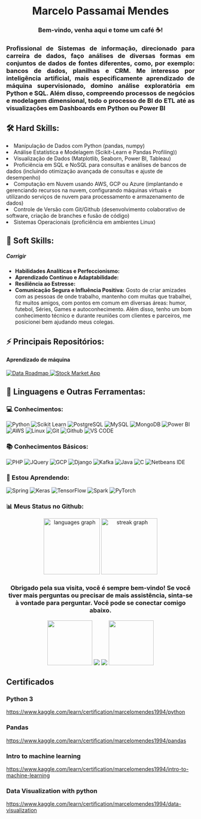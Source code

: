 <div align='center'>
  <h1> Marcelo Passamai Mendes</h1>
  
  <h3>Bem-vindo, venha aqui e tome um café ☕!</h3>
  
  <h3 align='justify'>Profissional de Sistemas de informação, direcionado para carreira de dados, faço análises de diversas formas em conjuntos de dados de fontes diferentes, como, por exemplo: bancos de dados, planilhas e CRM. Me interesso por inteligência artificial, mais especificamente aprendizado de máquina supervisionado, domino análise exploratória em Python e SQL. Além disso, compreendo processos de negócios e modelagem dimensional, todo o processo de BI do ETL até as visualizações em Dashboards em Python ou Power BI
  </h3>
</div>


  <h2>🛠️ Hard Skills:</h2
  
  <ul>
    <li>Manipulação de Dados com Python (pandas, numpy)</li>
    <li>Análise Estatística e Modelagem (Scikit-Learn e Pandas Profiling))</li>
    <li>Visualização de Dados (Matplotlib, Seaborn, Power BI, Tableau)</li>
    <li>Proficiência em SQL e NoSQL para consultas e análises de bancos de dados (incluindo otimização avançada de consultas e ajuste de desempenho)</li>
    <li>Computação em Nuvem usando AWS, GCP ou Azure (implantando e gerenciando recursos na nuvem, configurando máquinas virtuais e utilizando serviços de nuvem para processamento e armazenamento de dados)</li>
    <li>Controle de Versão com Git/Github (desenvolvimento colaborativo de software, criação de branches e fusão de código)</li>
    <li>Sistemas Operacionais (proficiência em ambientes Linux)</li>
  </ul>

   <h2>🤝 Soft Skills:</h2>
   <h5>Corrigir</h5>
  <ul>
    <li><b>Habilidades Analíticas e Perfeccionismo:</b> </li>
    <li><b>Aprendizado Contínuo e Adaptabilidade:</b> </li>
    <li><b>Resiliência ao Estresse:</b> </li>
    <li><b>Comunicação Segura e Influência Positiva:</b> Gosto de criar amizades com as pessoas de onde trabalho, mantenho com muitas que trabalhei, fiz muitos amigos, com pontos em comum em diversas áreas: humor, futebol, Séries, Games e autoconhecimento. Além disso, tenho um bom conhecimento técnico e durante reuniões com clientes e parceiros, me posicionei bem ajudando meus colegas. </li>
  </ul>

  <h2>⚡ Principais Repositórios:</h2>
<h4>Aprendizado de máquina</h4>
<a href="https://github.com/MarceloMendes94/titanic_auto_ml"> 
  <img src="https://github-readme-stats.vercel.app/api/pin/?username=MarceloMendes94&repo=titanic_auto_ml&title_color=fff&icon_color=f9f9f9&text_color=9f9f9f&bg_color=151515" alt="Data Roadmap">
</a>
<a href="https://github.com/MarceloMendes94/cardiotocografia_ml">
  <img src="https://github-readme-stats.vercel.app/api/pin/?username=MarceloMendes94&repo=cardiotocografia_ml&title_color=fff&icon_color=f9f9f9&text_color=9f9f9f&bg_color=151515" alt="Stock Market App">
</a>

<h2>🚀 Linguagens e Outras Ferramentas:</h2>

<div>
  <h3>💻 Conhecimentos:</h3>
  
  <img src="https://img.shields.io/badge/python-3670A0?style=for-the-badge&logo=python&logoColor=ffdd54" alt="Python">
  <img src="https://img.shields.io/badge/scikit--learn-%23F7931E.svg?style=for-the-badge&logo=scikit-learn&logoColor=white" alt="Scikit Learn">
  <img src="https://img.shields.io/badge/postgres-%23316192.svg?style=for-the-badge&logo=postgresql&logoColor=white" alt="PostgreSQL">
  <img src="https://img.shields.io/badge/mysql-%2300f.svg?style=for-the-badge&logo=mysql&logoColor=white" alt="MySQL">
  <img src="https://img.shields.io/badge/MongoDB-4EA94B?style=for-the-badge&logo=mongodb&logoColor=white" alt="MongoDB">
  <img src="https://img.shields.io/badge/power_bi-F2C811?style=for-the-badge&logo=powerbi&logoColor=black" alt="Power BI">
  <img src="https://img.shields.io/badge/AWS-%23FF9900.svg?style=for-the-badge&logo=amazon-aws&logoColor=white" alt="AWS">
  <img src="https://img.shields.io/badge/Linux-FCC624?style=for-the-badge&logo=linux&logoColor=black" alt="Linux">
  <img src="https://img.shields.io/badge/git-%23F05033.svg?style=for-the-badge&logo=git&logoColor=white" alt="Git">
  <img src="https://img.shields.io/badge/github-%23121011.svg?style=for-the-badge&logo=github&logoColor=white" alt="Github">
  <img src="https://img.shields.io/badge/VS%20Code%20Insiders-35b393.svg?style=for-the-badge&logo=visual-studio-code&logoColor=white" alt="VS CODE">
</div>

<div>
  <h3>📚 Conhecimentos Básicos:</h3>
  <img src="https://img.shields.io/badge/php-%23777BB4.svg?style=for-the-badge&logo=php&logoColor=white" alt="PHP">
  <img src="https://img.shields.io/badge/jquery-%230769AD.svg?style=for-the-badge&logo=jquery&logoColor=white" alt="JQuery">
  <img src="https://img.shields.io/badge/Google_Cloud-4285F4?style=for-the-badge&logo=google-cloud&logoColor=white" alt="GCP">
  <img src="https://img.shields.io/badge/django-%23092E20.svg?style=for-the-badge&logo=django&logoColor=white" alt="Django">
  <img src="https://img.shields.io/badge/Apache%20Kafka-000?style=for-the-badge&logo=apachekafka" alt="Kafka">
  <img src="https://img.shields.io/badge/Java-ED8B00?style=for-the-badge&logo=openjdk&logoColor=white" alt="Java">
  <img src="https://img.shields.io/badge/c-%2300599C.svg?style=for-the-badge&logo=c&logoColor=white" alt="C">
  <img src="https://img.shields.io/badge/NetBeansIDE-1B6AC6.svg?style=for-the-badge&logo=apache-netbeans-ide&logoColor=white" alt='Netbeans IDE'>
</div>


<div>
  <h3>🌱 Estou Aprendendo:</h3>
   <img src="https://img.shields.io/badge/spring-%236DB33F.svg?style=for-the-badge&logo=spring&logoColor=white" alt="Spring">
   <img src="https://img.shields.io/badge/Keras-%23D00000.svg?style=for-the-badge&logo=Keras&logoColor=white" alt="Keras">
   <img src="https://img.shields.io/badge/TensorFlow-%23FF6F00.svg?style=for-the-badge&logo=TensorFlow&logoColor=white" alt="TensorFlow">
   <img src="https://img.shields.io/badge/Apache_Spark-FFFFFF?style=for-the-badge&logo=apachespark&logoColor=#E35A16" alt="Spark">
   <img src="https://img.shields.io/badge/PyTorch-%23EE4C2C.svg?style=for-the-badge&logo=PyTorch&logoColor=white" alt="PyTorch">
</div>
</div>

<div>
 <h3>📊 Meus Status no Github:</h3>
  <div align="center">
   <img src="https://github-readme-stats.vercel.app/api/top-langs?username=MarceloMendes94&locale=en&hide_title=false&layout=compact&card_width=320&langs_count=5&theme=dracula&hide_border=false&order=2" height="150" alt="languages graph"  />
   <img src="https://streak-stats.demolab.com?user=MarceloMendes94&locale=en&mode=daily&theme=dracula&hide_border=false&border_radius=5&order=3" height="150" alt="streak graph"  />
  </div>
</div>


<div id="header" align="center">
   <h3>Obrigado pela sua visita, você é sempre bem-vindo! Se você tiver mais perguntas ou precisar de mais assistência, sinta-se à vontade para perguntar. Você pode se conectar comigo abaixo.</h3>
    <a href = "https://t.me/MarceloMendes94"><img width="120px" src='https://img.shields.io/badge/Telegram-2CA5E0?style=for-the-badge&logo=telegram&logoColor=white'/></a>
    <a href = "mailto:marcelocelularxiaomi@gmail.com"><img src="https://img.shields.io/badge/-Gmail-%23333?style=for-the-badge&logo=gmail&logoColor=white" target="_blank"></a>
    <a href = "https://www.kaggle.com/marcelomendes1994" target="_blank"><img src="https://img.shields.io/badge/Kaggle-20BEFF?style=for-the-badge&logo=Kaggle&logoColor=white" target="_blank"></a>
    <a href = "https://www.linkedin.com/in/marcelo-mendes/"><img width="120px" src='https://img.shields.io/badge/LinkedIn-0077B5?style=for-the-badge&logo=linkedin&logoColor=white'/></a>  
</div>



<!--
<hr>

<div style="display:inline_block"> <br>
  <img width="50px" src="https://cdn.jsdelivr.net/gh/devicons/devicon/icons/ubuntu/ubuntu-plain.svg" />
  <img width="50px" src="https://cdn.jsdelivr.net/gh/devicons/devicon/icons/postgresql/postgresql-plain-wordmark.svg" />
  <img width="50px" src="https://cdn.jsdelivr.net/gh/devicons/devicon/icons/python/python-original-wordmark.svg" />
  <img width="50px" src="https://cdn.jsdelivr.net/gh/devicons/devicon/icons/pandas/pandas-original-wordmark.svg" />
  <img width="50px" src="https://cdn.jsdelivr.net/gh/devicons/devicon/icons/numpy/numpy-original-wordmark.svg" />
  <img width="50px" src="https://cdn.jsdelivr.net/gh/devicons/devicon/icons/html5/html5-original-wordmark.svg" />
  <img width="50px" src="https://cdn.jsdelivr.net/gh/devicons/devicon/icons/jupyter/jupyter-original-wordmark.svg" />
</div>-->

## Certificados
### Python 3
https://www.kaggle.com/learn/certification/marcelomendes1994/python
### Pandas
https://www.kaggle.com/learn/certification/marcelomendes1994/pandas
### Intro to machine learning
https://www.kaggle.com/learn/certification/marcelomendes1994/intro-to-machine-learning
### Data Visualization with python
https://www.kaggle.com/learn/certification/marcelomendes1994/data-visualization
